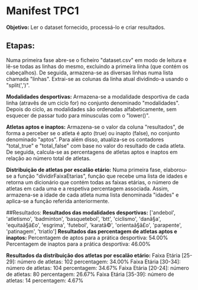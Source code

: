 # Manifest TPC1


**Objetivo:** Ler o dataset fornecido, processá-lo e criar resultados.

## Etapas: 
Numa primeira fase abre-se o ficheiro "dataset.csv" em modo de leitura e lê-se todas as linhas do mesmo, excluindo a primeira linha (que contém os cabeçalhos). De seguida, armazena-se as diversas linhas numa lista chamada "linhas".
Extrai-se as colunas da linha atual dividindo-a usando o "split(',')".

**Modalidades desportivas:**
Armazena-se a modalidade desportiva de cada linha (atravês de um ciclo for) no conjunto denominado "modalidades". Depois do ciclo, as modalidades são ordenadas alfabeticamente, sem esquecer de passar tudo para minusculas com o "lower()".

**Atletas aptos e inaptos:**
Armazena-se o valor da coluna "resultados", de forma a perceber se o atleta é apto (true) ou inapto (false), no conjunto denominado "aptos". Para além disso, atualiza-se os contadores "total_true" e "total_false" com base no valor do resultado de cada atleta. De seguida, calcula-se as percentagens de atletas aptos e inaptos em relação ao número total de atletas.

**Distribuição de atletas por escalão etário:**
Numa primeira fase, elaborou-se a função "dividirFaixaEtarias", função que recebe uma lista de idades e retorna um dicionário que contém todas as faixas etárias, o número de atletas em cada uma e a respetiva percentagem associada.
Assim, armazena-se a idade de cada atleta numa lista denominada "idades" e aplica-se a função referida anteriormente. 



##Resultados:
**Resultados das modalidades desportivas:**
                ['andebol', 'atletismo', 'badminton', 'basquetebol', 'btt', 'ciclismo', 'danã§a', 'equitaã§ã£o', 'esgrima', 'futebol', 'karatã©', 'orientaã§ã£o', 'parapente', 'patinagem', 'triatlo']
**Resultados das percentagem de atletas aptos e inaptos:**
                Percentagem de aptos para a prática desportiva: 54.00%
                Percentagem de inaptos para a prática desportiva: 46.00%

**Resultados da distribuição dos atletas por escalão etário:**
                Faixa Etária [25-29]: número de atletas: 102 percentagem: 34.00%
                Faixa Etária [30-34]: número de atletas: 104 percentagem: 34.67%
                Faixa Etária [20-24]: número de atletas: 80 percentagem: 26.67%
                Faixa Etária [35-39]: número de atletas: 14 percentagem: 4.67%